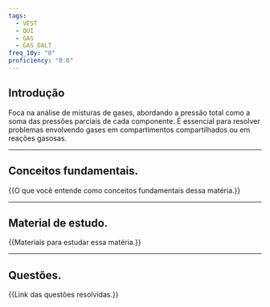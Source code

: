 ```yaml
---
tags:
  - VEST
  - QUI
  - GAS
  - GAS_DALT
freq_10y: "0"
proficiency: "0.0"
---
```

## Introdução

Foca na análise de misturas de gases, abordando a pressão total como a soma das pressões parciais de cada componente. É essencial para resolver problemas envolvendo gases em compartimentos compartilhados ou em reações gasosas.

--- 
## Conceitos fundamentais.

{{O que você entende como conceitos fundamentais dessa matéria.}}

---
## Material de estudo.

{{Materiais para estudar essa matéria.}}

--- 
## Questões.

{{Link das questões resolvidas.}}